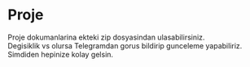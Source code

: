 # Proje

Proje dokumanlarina ekteki zip dosyasindan ulasabilirsiniz.  
Degisiklik vs olursa Telegramdan gorus bildirip gunceleme yapabiliriz.  
Simdiden hepinize kolay gelsin.
